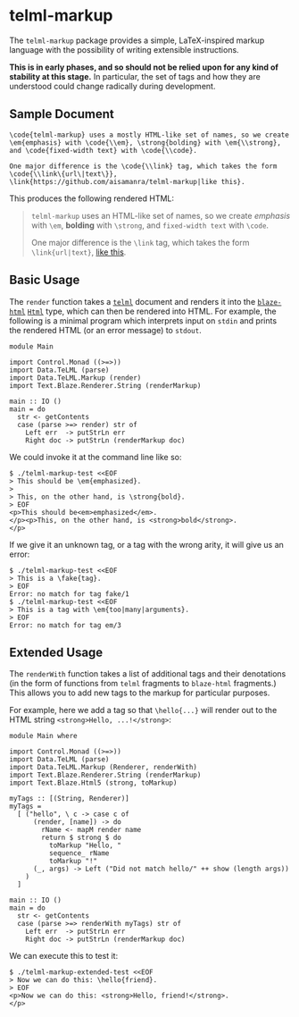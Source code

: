 # telml-markup

The `telml-markup` package provides a simple, LaTeX-inspired markup
language with the possibility of writing extensible instructions.

**This is in early phases, and so should not be relied upon for any
kind of stability at this stage.** In particular, the set of tags
and how they are understood could change radically during development.

## Sample Document

~~~~
\code{telml-markup} uses a mostly HTML-like set of names, so we create
\em{emphasis} with \code{\\em}, \strong{bolding} with \em{\\strong},
and \code{fixed-width text} with \code{\\code}.

One major difference is the \code{\\link} tag, which takes the form
\code{\\link\{url\|text\}},
\link{https://github.com/aisamanra/telml-markup|like this}.
~~~~

This produces the following rendered HTML:

> <p><code>telml-markup</code> uses an HTML-like set of names, so we create
> <em>emphasis</em> with <code>\em</code>, <strong>bolding</strong> with <code>\strong</code>,
> and <code>fixed-width text</code> with <code>\code</code>.
> </p><p>One major difference is the <code>\link</code> tag, which takes the form
> <code>\link{url|text}</code>,
> <a href="https://github.com/aisamanra/telml-markup">like this</a>.
> </p>

## Basic Usage

The `render` function takes a [`telml`](https://github.com/aisamanra/telml)
document and renders it into the
[`blaze-html`](http://hackage.haskell.org/package/blaze-html-0.8.0.2)
[`Html`](http://hackage.haskell.org/package/blaze-html-0.8.0.2/docs/Text-Blaze-Html.html#t:Html)
type, which can then be rendered into HTML. For example, the following
is a minimal program which interprets input on `stdin` and prints the
rendered HTML (or an error message) to `stdout`.

~~~~{.haskell}
module Main

import Control.Monad ((>=>))
import Data.TeLML (parse)
import Data.TeLML.Markup (render)
import Text.Blaze.Renderer.String (renderMarkup)

main :: IO ()
main = do
  str <- getContents
  case (parse >=> render) str of
    Left err  -> putStrLn err
    Right doc -> putStrLn (renderMarkup doc)
~~~~

We could invoke it at the command line like so:

~~~~
$ ./telml-markup-test <<EOF
> This should be \em{emphasized}.
>
> This, on the other hand, is \strong{bold}.
> EOF
<p>This should be<em>emphasized</em>.
</p><p>This, on the other hand, is <strong>bold</strong>.
</p>
~~~~

If we give it an unknown tag, or a tag with the wrong arity, it will
give us an error:

~~~~
$ ./telml-markup-test <<EOF
> This is a \fake{tag}.
> EOF
Error: no match for tag fake/1
$ ./telml-markup-test <<EOF
> This is a tag with \em{too|many|arguments}.
> EOF
Error: no match for tag em/3
~~~~

## Extended Usage

The `renderWith` function takes a list of additional tags and their
denotations (in the form of functions from `telml` fragments to
`blaze-html` fragments.) This allows you to add new tags to the
markup for particular purposes.

For example, here we add a tag so that `\hello{...}` will render out to
the HTML string `<strong>Hello, ...!</strong>`:

~~~~{.haskell}
module Main where

import Control.Monad ((>=>))
import Data.TeLML (parse)
import Data.TeLML.Markup (Renderer, renderWith)
import Text.Blaze.Renderer.String (renderMarkup)
import Text.Blaze.Html5 (strong, toMarkup)

myTags :: [(String, Renderer)]
myTags =
  [ ("hello", \ c -> case c of
      (render, [name]) -> do
        rName <- mapM render name
        return $ strong $ do
          toMarkup "Hello, "
          sequence_ rName
          toMarkup "!"
      (_, args) -> Left ("Did not match hello/" ++ show (length args))
    )
  ]

main :: IO ()
main = do
  str <- getContents
  case (parse >=> renderWith myTags) str of
    Left err  -> putStrLn err
    Right doc -> putStrLn (renderMarkup doc)
~~~~

We can execute this to test it:

~~~~
$ ./telml-markup-extended-test <<EOF
> Now we can do this: \hello{friend}.
> EOF
<p>Now we can do this: <strong>Hello, friend!</strong>.
</p>
~~~~
